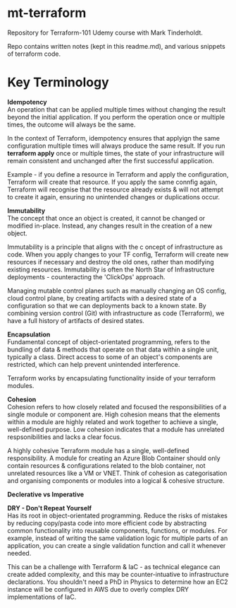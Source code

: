 # mt-terraform
Repository for Terraform-101 Udemy course with Mark Tinderholdt.

Repo contains written notes (kept in this readme.md), and various snippets of terraform code.


# Key Terminology

<b>Idempotency</b><br> An operation that can be applied multiple times without changing the result beyond the initial application. If you perform the operation once or multiple times, the outcome will always be the same.


In the context of Terraform, idempotency ensures that applyign the same configuration multiple times will always produce the same result. If you run **terraform apply** once or multiple times, the state of your infrastructure will remain consistent and unchanged after the first successful application. 

Example - if you define a resource in Terraform and apply the configuration, Terraform will create that resource. If you apply the same connfig again, Terraform will recognise that the resource already exists & will not attempt to create it again, ensuring no unintended changes or duplications occur.


<b>Immutability</b><br> The concept that once an object is created, it cannot be changed or modified in-place. Instead, any changes result in the creation of a new object. 


Immutability is a principle that aligns with the c oncept of infrastructure as code. When you apply changes to your TF config, Terraform will create new resources if necessary and destroy the old ones, rather than modifying existing resources. Immutability is often the North Star of Infrastructure deployments - counteracting the 'ClickOps' approach.

Managing mutable control planes such as manually changing an OS config, cloud control plane, by creating artifacts with a desired state of a configuration so that we can deployments back to a known state. By combining version control (Git) with infrastructure as code (Terraform), we have a full history of artifacts of desired states.

<b>Encapsulation</b></br> Fundamental concept of object-orientated programming, refers to the bundling of data & methods that operate on that data within a single unit, typically a class. Direct access to some of an object's components are restricted, which can help prevent unintended interference.

Terraform works by encapsulating functionality inside of your terraform modules. 

<b>Cohesion</b><br> Cohesion refers to how closely related and focused the responsibilities of a single module or component are. High cohesion means that the elements within a module are highly related and work together to achieve a single, well-defined purpose. Low cohesion indicates that a module has unrelated respsonibilities and lacks a clear focus.

A highly cohesive Terraform module has a single, well-defined responsibility. A module for creating an Azure Blob Container should only contain resources & configurations related to the blob container, not unrelated resources like a VM or VNET. Think of cohesion as categorisation and organising components or modules into a logical & cohesive structure.

<b>Declerative vs Imperative</b><br> 

<b>DRY - Don't Repeat Yourself</b><br> Has its root in object-orientated programming. Reduce the risks of mistakes by reducing copy/pasta code into more efficient code by abstracting common functionality into reusable components, functions, or modules. For example, instead of writing the same validation logic for multiple parts of an application, you can create a single validation function and call it whenever needed.

This can be a challenge with Terraform & IaC - as technical elegance can create added complexity, and this may be counter-intuative to infrastructure declarations. You shouldn't need a PhD in Physics to determine how an EC2 instance will be configured in AWS due to overly complex DRY implementations of IaC.